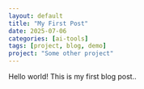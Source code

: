 ```yaml
---
layout: default
title: "My First Post"
date: 2025-07-06
categories: [ai-tools]
tags: [project, blog, demo]
project: "Some other project"
---
```


Hello world! This is my first blog post..

